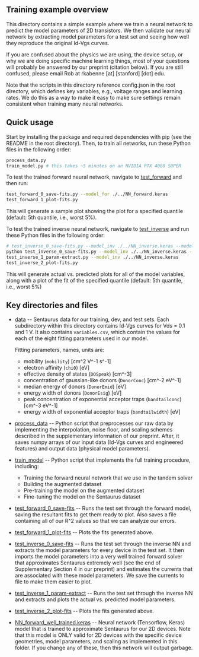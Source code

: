 <!-- ABOUT THE PROJECT -->
## Training example overview

This directory contains a simple example where we train a neural network to 
predict the model parameters of 2D transistors. We then validate our neural 
network by extracting model parameters for a test set and seeing how well they 
reproduce the original Id-Vgs curves.

If you are confused about the physics we are using, the device setup, or why we 
are doing specific machine learning things, most of your questions will probably 
be answered by our preprint (citation below). If you are still confused, please 
email Rob at rkabenne [at] [stanford] [dot] edu.

Note that the scripts in this directory reference config.json in the root
directory, which defines key variables, e.g., voltage ranges and learning 
rates. We do this as a way to make it easy to make sure settings remain
consistent when training many neural networks.

## Quick usage

Start by installing the package and required dependencies with pip (see the
README in the root directory).
Then, to train all networks, run these Python files in the following order:

```bash                                                                         
process_data.py
train_model.py # this takes ~5 minutes on an NVIDIA RTX 4080 SUPER
```

To test the trained forward neural network, navigate to 
[test_forward](./test_forward) and then run:

```bash                                                                         
test_forward_0_save-fits.py --model_for ./../NN_forward.keras
test_forward_1_plot-fits.py
```
This will generate a sample plot showing the plot for a specified quantile 
(default: 5th quantile, i.e., worst 5%).

To test the trained inverse neural network, navigate to 
[test_inverse](./test_inverse) and run these Python files in the following 
order:

```bash 
# test_inverse_0_save-fits.py --model_inv ./../NN_inverse.keras --model_for ./../../models/NN_forward_well_trained.keras      
python test_inverse_0_save-fits.py --model_inv ./../NN_inverse.keras --model_for ./../NN_forward.keras                                                
test_inverse_1_param-extract.py --model_inv ./../NN_inverse.keras
test_inverse_2_plot-fits.py
```

This will generate actual vs. predicted plots for all of the model variables,
along with a plot of the fit of the specified quantile (default: 5th quantile,
i.e., worst 5%)

## Key directories and files

* [data](./../data) -- Sentaurus data for our training, dev, and test sets. Each 
  subdirectory within this directory contains Id-Vgs curves for Vds = 0.1 and 
  1 V. It also contains `variables.csv`, which contain the values for each of 
  the eight fitting parameters used in our model.

  Fitting parameters, names, units are:
  
  * mobility (`mobility`) [cm^2 V^-1 s^-1]
  * electron affinity (`chi0`) [eV]
  * effective density of states (`DOSpeak`) [cm^-3]
  * concentration of gaussian-like donors (`DonorConc`) [cm^-2 eV^-1]
  * median energy of donors (`DonorEmid`) [eV]
  * energy width of donors (`DonorEsig`) [eV]
  * peak concentration of exponential acceptor traps (`bandtailconc`) 
    [cm^-3 eV^-1]
  * energy width of exponential acceptor traps (`bandtailwidth`) [eV]

* [process_data](./process_data.py) -- Python script that preprocesses our raw data by 
  implementing the interpolation, noise floor, and scaling schemes described in 
  the supplementary information of our preprint. After, it saves numpy arrays of 
  our input data (Id-Vgs curves and engineered features) and output data 
  (physical model parameters).

* [train_model](./train_model.py) -- Python script that implements the full training procedure, 
  including:  
  - Training the forward neural network that we use in the tandem solver  
  - Building the augmented dataset  
  - Pre-training the model on the augmented dataset  
  - Fine-tuning the model on the Sentaurus dataset

* [test_forward_0_save-fits](./test_forward/test_forward_0_save-fits.py) -- 
  Runs the test set through the forward model, 
  saving the resultant fits to get them ready to plot. Also saves a file 
  containing all of our R^2 values so that we can analyze our errors.

* [test_forward_1_plot-fits](./test_forward/test_forward_1_plot_fits.py) -- 
  Plots the fits generated above.

* [test_inverse_0_save-fits](./test_inverse/test_inverse_0_save-fits.py) -- 
  Runs the test set through the inverse NN and 
  extracts the model parameters for every device in the test set. It then 
  imports the model parameters into a very well trained forward solver that 
  approximates Sentaurus extremely well (see the end of Supplementary Section 4 
  in our preprint) and estimates the currents that are associated with these 
  model parameters. We save the currents to file to make them easier to plot.

* [test_inverse_1_param-extract](./test_inverse/test_inverse_1_param-extract.py) -- 
  Runs the test set through the inverse NN 
  and extracts and plots the actual vs. predicted model parameters.

* [test_inverse_2_plot-fits](./test_inverse/test_inverse_2_plot-fits.py) -- 
  Plots the fits generated above.

* [NN_forward_well_trained.keras](./../models/NN_forward_well_trained.keras) -- 
  Neural network (Tensorflow, Keras) model
that is trained to approximate Sentaurus for our 2D devices. Note that this 
model is ONLY valid for 2D devices with the specific device geometries, 
model parameters, and scaling as implemented in this folder. If you change any
of these, then this network will output garbage.


